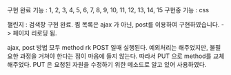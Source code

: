 구현 완료 기능 : 1, 2, 3, 4, 5, 6, 7, 8, 9, 10, 11, 12, 13, 14, 15
구현중 기능 : css

챌린지 : 검색창 구현 완료.
찜 목록은 ajax 가 아닌, post를 이용하여 구현하였습니다. - > 페이지 리로딩 됨.

ajax, post 방법 모두 method rk POST 일때 실행된다.
예외처리는 해주었지만, 불필요한 과정을 거쳐야 한다는 점이 마음에 들지 않는다.
따라서 PUT 으로 method를 교체해주었다.
PUT 은 요청된 자원을 수정하기 위한 메소드로 알고 있어 사용하였다.
